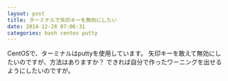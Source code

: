 ```yaml
---
layout: post
title: ターミナルで矢印キーを無効にしたい
date: 2014-12-28 07:06:31
categories: bash centos putty
---
```

<p>CentOSで、ターミナルはputtyを使用しています。
矢印キーを敢えて無効にしたいのですが、方法はありますか？
できれば自分で作ったワーニングを出せるようにしたいのですが。</p>
